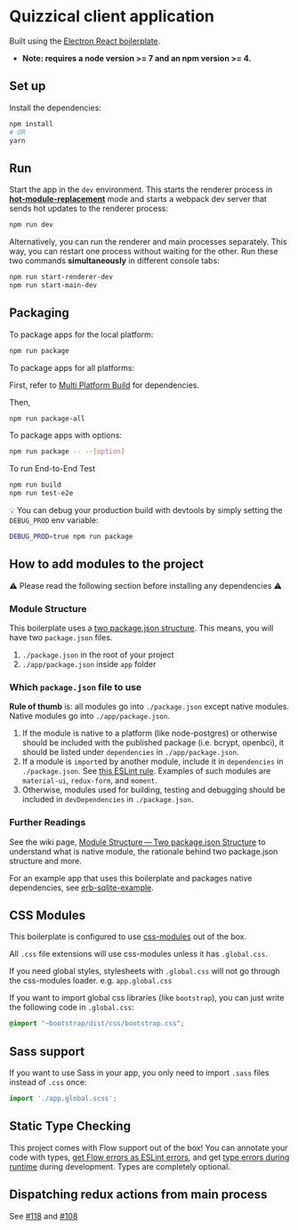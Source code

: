 # Quizzical client application

Built using the [Electron React boilerplate](https://github.com/chentsulin/electron-react-boilerplate).

* **Note: requires a node version >= 7 and an npm version >= 4.**

## Set up

Install the dependencies:

```bash
npm install
# OR
yarn
```

## Run

Start the app in the `dev` environment. This starts the renderer process in 
[**hot-module-replacement**](https://webpack.js.org/guides/hmr-react/) mode 
and starts a webpack dev server that sends hot updates to the renderer process:

```bash
npm run dev
```

Alternatively, you can run the renderer and main processes separately. This 
way, you can restart one process without waiting for the other. Run these two 
commands **simultaneously** in different console tabs:

```bash
npm run start-renderer-dev
npm run start-main-dev
```

## Packaging

To package apps for the local platform:

```bash
npm run package
```

To package apps for all platforms:

First, refer to [Multi Platform Build](https://www.electron.build/multi-platform-build) 
for dependencies.

Then,
```bash
npm run package-all
```

To package apps with options:

```bash
npm run package -- --[option]
```

To run End-to-End Test

```bash
npm run build
npm run test-e2e
```

:bulb: You can debug your production build with devtools by simply setting the `DEBUG_PROD` env variable:
```bash
DEBUG_PROD=true npm run package
```

## How to add modules to the project

⚠️ Please read the following section before installing any dependencies ⚠️

### Module Structure

This boilerplate uses a [two package.json structure](https://github.com/electron-userland/electron-builder/wiki/Two-package.json-Structure).
This means, you will have two `package.json` files.

1. `./package.json` in the root of your project
1. `./app/package.json` inside `app` folder

### Which `package.json` file to use

**Rule of thumb** is: all modules go into `./package.json` except native modules. Native
modules go into `./app/package.json`.

1. If the module is native to a platform (like node-postgres) or otherwise should be included
with the published package (i.e. bcrypt, openbci), it should be listed under `dependencies`
in `./app/package.json`.
2. If a module is `import`ed by another module, include it in `dependencies` in `./package.json`.
See [this ESLint rule](https://github.com/benmosher/eslint-plugin-import/blob/master/docs/rules/no-extraneous-dependencies.md).
Examples of such modules are `material-ui`, `redux-form`, and `moment`.
3. Otherwise, modules used for building, testing and debugging should be included in
`devDependencies` in `./package.json`.

### Further Readings

See the wiki page, [Module Structure — Two package.json Structure](https://github.com/chentsulin/electron-react-boilerplate/wiki/Module-Structure----Two-package.json-Structure)
to understand what is native module, the rationale behind two package.json structure and more.

For an example app that uses this boilerplate and packages native dependencies, see
[erb-sqlite-example](https://github.com/amilajack/erb-sqlite-example).

## CSS Modules

This boilerplate is configured to use [css-modules](https://github.com/css-modules/css-modules) out of
the box.

All `.css` file extensions will use css-modules unless it has `.global.css`.

If you need global styles, stylesheets with `.global.css` will not go through the
css-modules loader. e.g. `app.global.css`

If you want to import global css libraries (like `bootstrap`), you can just write the following code in
`.global.css`:

```css
@import "~bootstrap/dist/css/bootstrap.css";
```

## Sass support

If you want to use Sass in your app, you only need to import `.sass` files instead of `.css` once:
```js
import './app.global.scss';
```

## Static Type Checking
This project comes with Flow support out of the box! You can annotate your code with types,
[get Flow errors as ESLint errors](https://github.com/amilajack/eslint-plugin-flowtype-errors),
and get [type errors during runtime](https://github.com/codemix/flow-runtime) during development.
Types are completely optional.

## Dispatching redux actions from main process

See [#118](https://github.com/chentsulin/electron-react-boilerplate/issues/118) and 
[#108](https://github.com/chentsulin/electron-react-boilerplate/issues/108)
